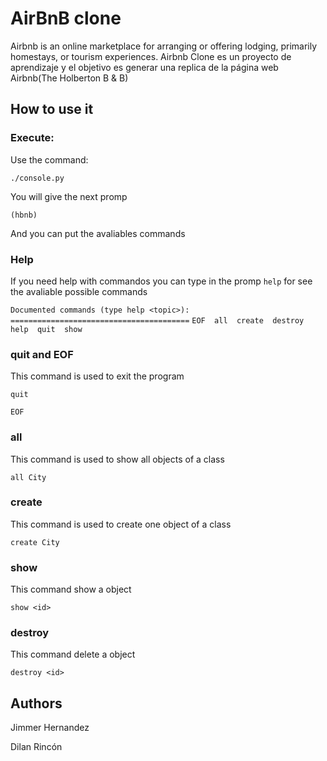 # AirBnB clone
Airbnb is an online marketplace for arranging or offering lodging,
primarily homestays, or tourism experiences.
Airbnb Clone es un proyecto de aprendizaje y
el objetivo es generar una replica de la página web Airbnb(The Holberton B & B)

## How to use it

### Execute:
Use the command:

`./console.py`

You will give the next promp

`(hbnb)`

And you can put the avaliables commands
### Help
If you need help with commandos you can type in the promp `help` for see the avaliable possible commands

`Documented commands (type help <topic>):`
`========================================`
`EOF  all  create  destroy  help  quit  show`

### quit and EOF

This command is used to exit the program

`quit`

`EOF`

### all

This command is used to show all objects of a class

`all City`

### create

This command is used to create one object of a class

`create City`

### show

This command show a object

`show <id>`

### destroy

This command delete a object

`destroy <id>`
## Authors
Jimmer Hernandez

Dilan Rincón
